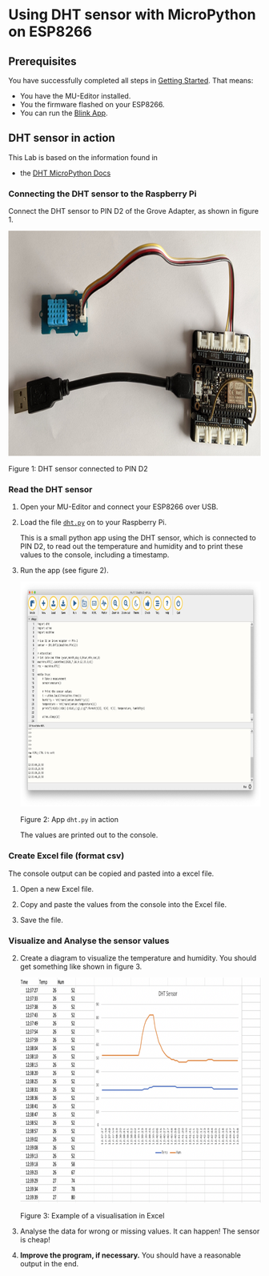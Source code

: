 # Using DHT sensor with MicroPython on ESP8266

## Prerequisites

You have successfully completed all steps in [Getting Started](../../introduction/esp8266/README.md). That means: 

- You have the MU-Editor installed.
- You the firmware flashed on your ESP8266.
- You can run the [Blink App](../../introduction/esp8266/blink/README.md).

## DHT sensor in action

This Lab is based on the information found in

- the [DHT MicroPython Docs](https://docs.micropython.org/en/latest/esp32/quickref.html#dht-driver)

### Connecting the DHT sensor to the Raspberry Pi

Connect the DHT sensor to PIN D2 of the Grove Adapter, as shown in figure 1.

<img src="../../docs/esp8266-dht.jpg" width="900" height="450">

Figure 1: DHT sensor connected to PIN D2

### Read the DHT sensor

1. Open your MU-Editor and connect your ESP8266 over USB.

2. Load the file [`dht.py`](dht.py) on to your Raspberry Pi.

   This is a small python app  using the DHT sensor, which is connected to PIN D2, to read out the temperature and humidity and to print  these values to the console, including a timestamp. 

3. Run the app (see figure 2).

   <img src="../../docs/esp8266-mu-editor.jpg" width="900" height="450">

   Figure 2: App `dht.py` in action

   The values are printed out to the console.

### Create Excel file (format csv)

The console output can be copied and pasted into a excel file.

1. Open a new Excel file.

2. Copy and paste the values from the console into the Excel file.

3. Save the file.

### Visualize and Analyse the sensor values

2. Create a diagram to visualize the temperature and humidity. You should get something like shown in figure 3.

   <img src="../../docs/esp8266-excel.png" width="900" height="450">

   Figure 3: Example of a visualisation in Excel

3. Analyse the data for wrong or missing values. It can happen! The sensor is cheap!

4. **Improve the program, if necessary.** You should have a reasonable output in the end.